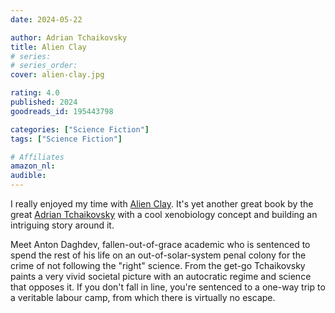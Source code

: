 ```yaml
---
date: 2024-05-22

author: Adrian Tchaikovsky
title: Alien Clay
# series: 
# series_order: 
cover: alien-clay.jpg

rating: 4.0
published: 2024
goodreads_id: 195443798

categories: ["Science Fiction"]
tags: ["Science Fiction"]

# Affiliates
amazon_nl: 
audible: 
---
```


I really enjoyed my time with [Alien Clay](). It's yet another great book by the great [Adrian Tchaikovsky](/_authors/adrian-tchaikovsky.md) with a cool xenobiology concept and building an intriguing story around it.

Meet Anton Daghdev, fallen-out-of-grace academic who is sentenced to spend the rest of his life on an out-of-solar-system penal colony for the crime of not following the "right" science.
From the get-go Tchaikovsky paints a very vivid societal picture with an autocratic regime and science that opposes it. If you don't fall in line, you're sentenced to a one-way trip to a veritable labour camp, from which there is virtually no escape.
